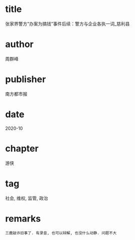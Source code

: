 # title
张家界警方“办案为搞钱”事件后续：警方与企业各执一词_慈利县

# author
周群峰

# publisher
南方都市报

# date
2020-10

# chapter
游侠

# tag
社会, 维权, 监管, 政治

# remarks
`三鹿敲诈旧事了. 有录音, 也可以辩解, 也没什么动静. 问题不大`
